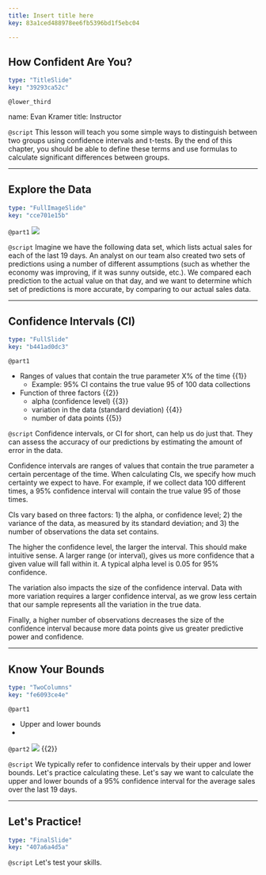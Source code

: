 ```yaml
---
title: Insert title here
key: 83a1ced488978ee6fb5396bd1f5ebc04

---
```

## How Confident Are You?

```yaml
type: "TitleSlide"
key: "39293ca52c"
```

`@lower_third`

name: Evan Kramer
title: Instructor


`@script`
This lesson will teach you some simple ways to distinguish between two groups using confidence intervals and t-tests. By the end of this chapter, you should be able to define these terms and use formulas to calculate significant differences between groups.


---
## Explore the Data

```yaml
type: "FullImageSlide"
key: "cce701e15b"
```

`@part1`
![](https://assets.datacamp.com/production/repositories/4139/datasets/76e17596177fa4336c66312f6c9f672a5248a5c8/dc2.PNG)


`@script`
Imagine we have the following data set, which lists actual sales for each of the last 19 days. An analyst on our team also created two sets of predictions using a number of different assumptions (such as whether the economy was improving, if it was sunny outside, etc.). We compared each prediction to the actual value on that day, and we want to determine which set of predictions is more accurate, by comparing to our actual sales data.


---
## Confidence Intervals (CI)

```yaml
type: "FullSlide"
key: "b441ad0dc3"
```

`@part1`
- Ranges of values that contain the true parameter X% of the time {{1}}
    - Example: 95% CI contains the true value 95 of 100 data collections
- Function of three factors {{2}}
    - alpha (confidence level) {{3}}
    - variation in the data (standard deviation) {{4}}
    - number of data points {{5}}


`@script`
Confidence intervals, or CI for short, can help us do just that. They can assess the accuracy of our predictions by estimating the amount of error in the data. 

Confidence intervals are ranges of values that contain the true parameter a certain percentage of the time. When calculating CIs, we specify how much certainty we expect to have. For example, if we collect data 100 different times, a 95% confidence interval will contain the true value 95 of those times.

CIs vary based on three factors: 1) the alpha, or confidence level; 2) the variance of the data, as measured by its standard deviation; and 3) the number of observations the data set contains. 

The higher the confidence level, the larger the interval. This should make intuitive sense. A larger range (or interval), gives us more confidence that a given value will fall within it. A typical alpha level is 0.05 for 95% confidence. 

The variation also impacts the size of the confidence interval. Data with more variation requires a larger confidence interval, as we grow less certain that our sample represents all the variation in the true data. 

Finally, a higher number of observations decreases the size of the confidence interval because more data points give us greater predictive power and confidence.


---
## Know Your Bounds

```yaml
type: "TwoColumns"
key: "fe6093ce4e"
```

`@part1`
- Upper and lower bounds
-


`@part2`
![](https://assets.datacamp.com/production/repositories/4139/datasets/c07bd3e92cba2df4eeeadb0737c12a321c8bbd6b/dc3.PNG) {{2}}


`@script`
We typically refer to confidence intervals by their upper and lower bounds. Let's practice calculating these. Let's say we want to calculate the upper and lower bounds of a 95% confidence interval for the average sales over the last 19 days.


---
## Let's Practice!

```yaml
type: "FinalSlide"
key: "407a6a4d5a"
```

`@script`
Let's test your skills.


